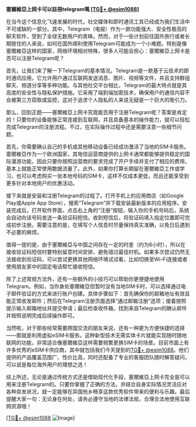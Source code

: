 **塞爾維亞上网卡可以註冊telegram嗎 [[TG💪+ @esim1088](https://t.me/s/esim1088)]**

在当今这个信息化飞速发展的时代，社交媒体和即时通讯工具已经成为我们生活中不可或缺的一部分。其中，Telegram（电报）作为一款功能强大、安全性极高的聊天软件，受到了全球无数用户的青睐。然而，对于一些计划前往国外旅行或者长期居住的人来说，如何在国外顺利使用Telegram可能成为一个小难题。特别是像塞爾維亞这样的国家，网络环境相对特殊，很多人可能会担心：塞爾維亞上网卡是否可以注册Telegram呢？

首先，让我们来了解一下Telegram的基本情况。Telegram是一款基于云技术的即时通讯应用，它允许用户通过互联网发送消息、图片、视频等文件，并且支持群组聊天、频道分享等多种功能。与其他社交平台相比，Telegram的最大特点就是其高度的安全性与隐私保护措施。它采用了端到端加密技术，确保用户的通信内容不会被第三方窃取或监控，这对于追求个人隐私的人来说无疑是一个巨大的吸引力。

那么，回到正题——塞爾維亞上网卡究竟能否用于注册Telegram呢？答案是肯定的！只要你的设备能够正常连接到互联网，并且具备基本的操作能力，就可以轻松完成Telegram的注册流程。不过，在实际操作过程中还是需要注意一些细节问题。

首先，你需要确认自己的手机或其他移动设备已经成功激活了当地的SIM卡服务。塞爾維亞作为一个欧洲国家，其电信运营商提供的上网卡通常都能够提供稳定的国际漫游功能，因此只要你按照运营商的要求完成了开户手续并支付了相应的费用，基本上就能正常使用数据流量了。此外，如果你打算长期留在塞爾維亞工作或学习，也可以考虑购买一张本地号码的SIM卡，这样不仅成本更低，而且还能享受到更多针对本地用户的优惠活动。

接下来就是安装和注册Telegram的过程了。打开手机上的应用商店（如Google Play或Apple App Store），搜索“Telegram”并下载安装最新版本的应用程序。安装完成后，打开软件界面，点击右上角的“注册”按钮，输入你的手机号码后，系统会自动向该号码发送一条验证码短信。收到短信后，将验证码填入指定位置即可完成初步注册。需要注意的是，在填写个人信息时尽量保持真实准确，以免日后遇到不必要的麻烦。

值得一提的是，由于塞爾維亞与中国之间存在一定的时差（约为6小时），所以在接收验证码短信时要特别留意时间安排，避免错过最佳时机。如果多次尝试仍然无法接收到验证码，可以尝试更换其他网络环境试试看，比如切换至Wi-Fi连接或者使用朋友家中的固定电话帮忙接收短信。

除了上述常规方法外，还有一些额外的小技巧可以帮助你更便捷地使用Telegram。例如，当你身处塞爾維亞但暂时没有当地SIM卡时，可以选择通过电子邮件验证的方式来进行账户创建。具体步骤如下：首先确保你的邮箱地址有效且能正常收发邮件；然后在Telegram注册页面选择“通过邮箱注册”选项；接着按照提示输入邮箱地址并提交申请；最后检查收件箱，找到来自Telegram的确认邮件并按照说明完成后续操作即可。

当然啦，对于那些经常需要跨国交流的朋友来说，还有一种更为方便快捷的选择——那就是利用虚拟eSIM卡服务。这种新型技术无需实体卡片就能实现随时随地联网的功能，非常适合像塞爾維亞这样需要频繁更换SIM卡的场景。目前市面上有许多优秀的eSIM卡供应商，其中就包括我们今天提到的[TG💪+ @esim1088](https://t.me/s/esim1088)。他们提供的产品覆盖范围广、性价比高，同时还配备了专业的客服团队随时解答疑问，可以说是每位海外用户的理想之选！

综上所述，无论是通过传统方式还是借助现代化手段，塞爾維亞上网卡完全是可以用来注册Telegram的。只要你掌握了正确的方法，并结合自身实际情况灵活应对各种突发状况，就一定能够在异国他乡畅享这款优秀软件带来的便利与乐趣。最后提醒大家一句：无论身在何处，请务必遵守当地的法律法规，合理合法地使用互联网资源哦！

[[TG💪+ @esim1088](https://t.me/s/esim1088) ![Image](https://i.postimg.cc/4NQfJmqS/Snipaste-2025-05-13-00-14-12.png)]